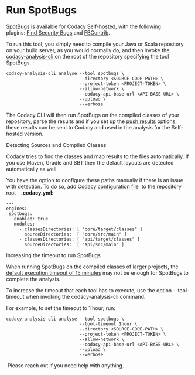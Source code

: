 # Run SpotBugs

[SpotBugs](https://spotbugs.github.io/) is available for Codacy
Self-hosted, with the following plugins: [Find Security
Bugs](https://find-sec-bugs.github.io/) and
[FBContrib](https://github.com/mebigfatguy/fb-contrib).

To run this tool, you simply need to compile your Java or Scala
repository on your build server, as you would normally do, and then
invoke the
[codacy-analysis-cli](https://support.codacy.com/hc/en-us/articles/360008254833-Run-local-analysis-and-Push-results)
on the root of the repository specifying the tool SpotBugs.

    codacy-analysis-cli analyse --tool spotbugs \
                                --directory <SOURCE-CODE-PATH> \
                                --project-token <PROJECT-TOKEN> \
                                --allow-network \
                                --codacy-api-base-url <API-BASE-URL> \
                                --upload \
                                --verbose

The Codacy CLI will then run SpotBugs on the compiled classes of your
repository, parse the results and if you set up the [push
results](https://support.codacy.com/hc/en-us/articles/360008254833-Run-local-analysis-and-Push-results#push-results)
options, these results can be sent to Codacy and used in the analysis
for the Self-hosted version.

<span class="wysiwyg-font-size-large">Detecting Sources and Compiled
Classes</span>

Codacy tries to find the classes and map results to the files
automatically. If you use Maven, Gradle and SBT then the default layouts
are detected automatically as well.

You have the option to configure these paths manually if there is an
issue with detection. To do so, add [Codacy configuration
file](https://support.codacy.com/hc/en-us/articles/115002130625-Codacy-Configuration-File) 
to the repository root - **.codacy.yml**:

    ---
    engines:
     spotbugs:
       enabled: true
       modules:
         - classesDirectories: [ "core/target/classes" ]
           sourceDirectories:  [ "core/src/main" ]
         - classesDirectories: [ "api/target/classes" ]
           sourceDirectories:  [ "api/src/main" ]

<span class="wysiwyg-font-size-large">Increasing the timeout to run
SpotBugs</span>

When running SpotBugs on the compiled classes of larger projects, the
[default execution timeout of 15
minutes](https://github.com/codacy/codacy-analysis-cli/blob/master/README.md#commands-and-configuration)
may not be enough for SpotBugs to complete the analysis.

To increase the timeout that each tool has to execute, use the option
--tool-timeout when invoking the codacy-analysis-cli command.

For example, to set the timeout to 1 hour, run:

    codacy-analysis-cli analyse --tool spotbugs \
                                --tool-timeout 1hour \
                                --directory <SOURCE-CODE-PATH> \
                                --project-token <PROJECT-TOKEN> \
                                --allow-network \
                                --codacy-api-base-url <API-BASE-URL> \
                                --upload \
                                --verbose

 Please reach out if you need help with anything.
